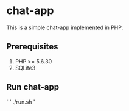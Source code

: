 # chat-app
This is a simple chat-app implemented in PHP.

## Prerequisites
1. PHP >= 5.6.30
2. SQLite3

## Run chat-app
''' ./run.sh '